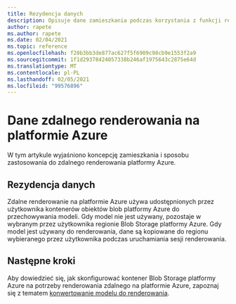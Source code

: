 ```yaml
---
title: Rezydencja danych
description: Opisuje dane zamieszkania podczas korzystania z funkcji renderowania zdalnego na platformie Azure.
author: rapete
ms.author: rapete
ms.date: 02/04/2021
ms.topic: reference
ms.openlocfilehash: f20b3bb3de877ac627f5f6909c98cb9e1553f2a9
ms.sourcegitcommit: 1f1d29378424057338b246af1975643c2875e64d
ms.translationtype: MT
ms.contentlocale: pl-PL
ms.lasthandoff: 02/05/2021
ms.locfileid: "99576896"
---
```

# <a name="azure-remote-rendering-data-residency"></a>Dane zdalnego renderowania na platformie Azure 
W tym artykule wyjaśniono koncepcję zamieszkania i sposobu zastosowania do zdalnego renderowania platformy Azure. 

## <a name="data-residency"></a>Rezydencja danych 
Zdalne renderowanie na platformie Azure używa udostępnionych przez użytkownika kontenerów obiektów blob platformy Azure do przechowywania modeli. Gdy model nie jest używany, pozostaje w wybranym przez użytkownika regionie Blob Storage platformy Azure. Gdy model jest używany do renderowania, dane są kopiowane do regionu wybieranego przez użytkownika podczas uruchamiania sesji renderowania.

## <a name="next-steps"></a>Następne kroki
Aby dowiedzieć się, jak skonfigurować kontener Blob Storage platformy Azure na potrzeby renderowania zdalnego na platformie Azure, zapoznaj się z tematem [konwertowanie modelu do renderowania](../quickstarts/convert-model.md).
